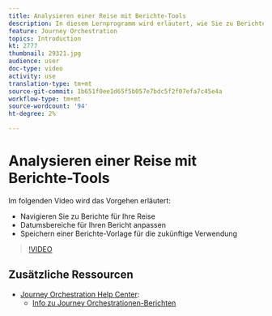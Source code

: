```yaml
---
title: Analysieren einer Reise mit Berichte-Tools
description: In diesem Lernprogramm wird erläutert, wie Sie zu Berichte für Ihre Reise navigieren, wie Sie Datumsbereiche für Ihren Bericht anpassen und wie Sie eine Vorlage für Berichte für die zukünftige Verwendung speichern können.
feature: Journey Orchestration
topics: Introduction
kt: 2777
thumbnail: 29321.jpg
audience: user
doc-type: video
activity: use
translation-type: tm+mt
source-git-commit: 1b651f0ee1d65f5b057e7bdc5f2f07efa7c45e4a
workflow-type: tm+mt
source-wordcount: '94'
ht-degree: 2%

---
```



# Analysieren einer Reise mit Berichte-Tools

Im folgenden Video wird das Vorgehen erläutert:

* Navigieren Sie zu Berichte für Ihre Reise
* Datumsbereiche für Ihren Bericht anpassen
* Speichern einer Berichte-Vorlage für die zukünftige Verwendung

>[!VIDEO](https://video.tv.adobe.com/v/29321?quality=12)

## Zusätzliche Ressourcen

* [Journey Orchestration Help Center](https://docs.adobe.com/content/help/en/journeys/using/journey-orchestration-home.html):
   * [Info zu Journey Orchestrationen-Berichten](https://docs.adobe.com/content/help/en/journeys/using/journey-reports/about-journey-reports.html)

